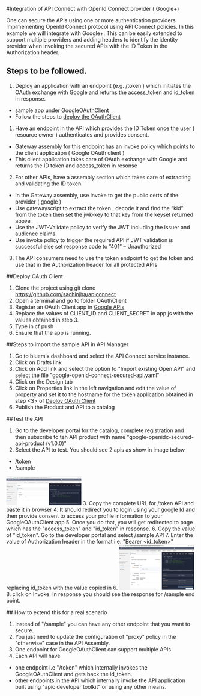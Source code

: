 
#Integration of API Connect with OpenId Connect provider ( Google+)

One can secure the APIs using one or more authentication providers implmementing OpenId Connect protocol using API Connect
policies. In this example we will integrate with Google+.  This can be easily extended to support multiple providers and adding 
headers to identify the identity provider when invoking the secured APIs with the ID Token in the Authorization header.

## Steps to be followed.
1. Deploy an application with an endpoint (e.g. /token ) which initiates the OAuth exchange with Google and returns the access_token and id_token in response.
  - sample app under [GoogleOAuthClient](/GoogleOAuthClient)
  - Follow the steps to [deploy the OAuthClient](#deployOAuthClient)
1. Have an endpoint in the API which provides the ID Token once the user ( resource owner ) authenticates and provides consent.
  - Gateway assembly for this endpoint has an invoke policy which points to the client application ( Google OAuth client ) 
  - This client application takes care of OAuth exchange with Google and returns the ID token and access_token in resonse
2. For other APIs, have a assembly section which takes care of extracting and validating the ID token
  - In the Gateway assembly, use invoke to get the public certs of the provider ( google ) 
  - Use gatewayscript to extract the token , decode it and find the ”kid” from the token then set the jwk-key to that key from the keyset returned above
  - Use the JWT-Validate policy to verify the JWT including the issuer and audience claims.
  - Use invoke policy to trigger the required API if  JWT validation is successful else set  response code to ”401” – Unauthorized
3. The API consumers need to use the token endpoint to get the token and use that in the Authorization header for all protected APIs        
        

        
<a name="deployOAuthClient">
##Deploy OAuth Client
</a>

1. Clone the project using git clone https://github.com/sachinjha/apiconnect
2. Open a terminal and go to folder OAuthClient
3. Register an OAuth Client app in [Google APIs](https://developers.google.com/identity/protocols/OpenIDConnect)
4. Replace the values of CLIENT_ID and CLIENT_SECRET in app.js with the values obtained in step 3.
5. Type in <a name="pushapp">cf push <app name for OAuthClient></a>  
6. Ensure that the app is running.


<a name="ImportsampleAPI">
##Steps to import the sample API in API Manager
</a>

1. Go to bluemix dashboard and select the API Connect service instance.
2. Click on Drafts link 
3. Click on Add link and select the option to "Import existing Open API" and select the file "google-openid-connect-secured-api.yaml"
4. Click on the Design tab 
5. Click on Properties link in the left navigation and edit the value of property <token-url-host> and set it to the hostname 
for the token application obtained in step <3> of [Deploy OAuth Client](#pushapp)
6. Publish the Product and API to a catalog


<a name="TestTheAPI">
##Test the API 
</a>


1. Go to the developer portal for the catalog, complete registration and then subscribe to teh API product with name "google-openidc-secured-api-product (v1.0.0)" 
2. Select the API to test. You should see 2 apis as show in image below
  - /token
  - /sample
  
  [<img src="images/token.png" width="200"/>](#token)
3. Copy the complete URL for /token API and paste it in browser
4. It should redirect you to login using your google Id and then provide consent to access your profile information to your GoogleOAuthClient app
5. Once you do that, you will get redirected to page which has the "access_token" and "id_token" in response.
6. Copy the value of "id_token".  Go to the developer portal and select /sample API
7. Enter the value of Authorization header in the format i.e.  "Bearer <id_token>"  replacing id_token with the value copied in 6.
[<img src="images/sample.png" width="200"/>](#token)
8. click on Invoke. In response you should see the response for /sample end point. 

<a name="realScenario">
## How to extend this for a real scenario
</a>

1. Instead of "/sample" you can have any other endpoint that you want to secure. 
2. You just need to update the configuration of "proxy" policy in the "otherwise" case in the API Assembly.
3. One endpoint for GoogleOAuthClient can support multiple APIs
4. Each API  will have 
  - one endpoint  i.e "/token" which internally invokes the GoogleOAuthClient and gets back the id_token.
  - other endpoints in the API which internally invoke the  API application built using "apic developer toolkit" or using any other means.

